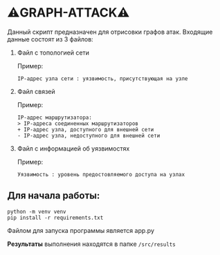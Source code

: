 # ⚠️GRAPH-ATTACK⚠️
Данный скрипт предназначен для отрисовки графов атак.
Входящие данные состоят из 3 файлов:
1. Файл с топологией сети
   
   Пример:
   
   `IP-адрес узла сети : уязвимость, присутствующая на узле`
2. Файл связей
   
   Пример:
   
   ```
   IP-адрес маршрутизатора:
   > IP-адреса соединенных маршрутизаторов
   + IP-адрес узла, доступного для внешней сети
   - IP-адрес узла, недоступного для внешней сети
   ```
3. Файл с информацией об уязвимостях
   
   Пример:
   
   `Уязвимость : уровень предостовляемого доступа на узлах`

## Для начала работы:

```
python -m venv venv
pip install -r requirements.txt
```

Файлом для запуска программы является app.py

**Результаты** выполнения находятся в папке `/src/results`